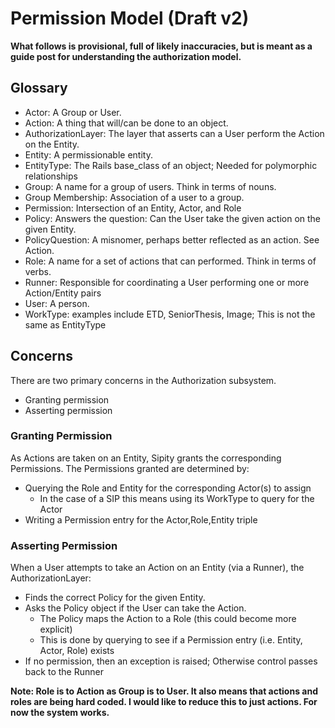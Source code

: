 # Permission Model (Draft v2)

**What follows is provisional, full of likely inaccuracies, but is meant as a guide post for understanding the authorization model.**

## Glossary

* Actor: A Group or User.
* Action: A thing that will/can be done to an object.
* AuthorizationLayer: The layer that asserts can a User perform the Action on the Entity.
* Entity: A permissionable entity.
* EntityType: The Rails base_class of an object; Needed for polymorphic relationships
* Group: A name for a group of users. Think in terms of nouns.
* Group Membership: Association of a user to a group.
* Permission: Intersection of an Entity, Actor, and Role
* Policy: Answers the question: Can the User take the given action on the given Entity.
* PolicyQuestion: A misnomer, perhaps better reflected as an action. See Action.
* Role: A name for a set of actions that can performed. Think in terms of verbs.
* Runner: Responsible for coordinating a User performing one or more Action/Entity pairs
* User: A person.
* WorkType: examples include ETD, SeniorThesis, Image; This is not the same as EntityType

## Concerns

There are two primary concerns in the Authorization subsystem.

* Granting permission
* Asserting permission

### Granting Permission

As Actions are taken on an Entity, Sipity grants the corresponding Permissions.
The Permissions granted are determined by:

* Querying the Role and Entity for the corresponding Actor(s) to assign
  - In the case of a SIP this means using its WorkType to query for the Actor
* Writing a Permission entry for the Actor,Role,Entity triple

### Asserting Permission

When a User attempts to take an Action on an Entity (via a Runner), the AuthorizationLayer:

* Finds the correct Policy for the given Entity.
* Asks the Policy object if the User can take the Action.
  * The Policy maps the Action to a Role (this could become more explicit)
  * This is done by querying to see if a Permission entry (i.e. Entity, Actor, Role) exists
* If no permission, then an exception is raised; Otherwise control passes back to the Runner

**Note: Role is to Action as Group is to User. It also means that actions and roles are being hard coded. I would like to reduce this to just actions. For now the system works.**
